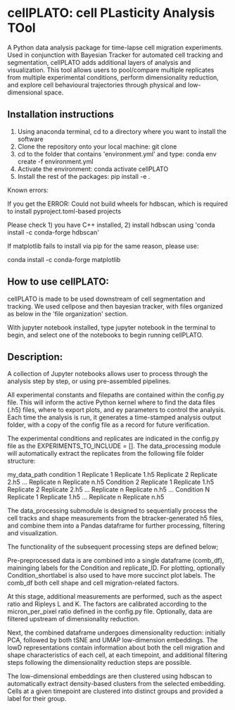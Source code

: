 # cellPLATO: cell PLasticity Analysis TOol

A Python data analysis package for time-lapse cell migration experiments. Used in conjunction with Bayesian Tracker for automated cell tracking and segmentation, cellPLATO adds additional layers of analysis and visualization. This tool allows users to pool/compare multiple replicates from multiple experimental conditions, perform dimensionality reduction, and explore cell behavioural trajectories through physical and low-dimensional space.

## Installation instructions

1. Using anaconda terminal, cd to a directory where you want to install the software
2. Clone the repository onto your local machine: git clone 
3. cd to the folder that contains 'environment.yml' and type: conda env create -f environment.yml
4. Activate the environment: conda activate cellPLATO
5. Install the rest of the packages: pip install -e .

Known errors:

If you get the ERROR: Could not build wheels for hdbscan, which is required to install pyproject.toml-based projects

Please check 1) you have C++ installed, 2) install hdbscan using 'conda install -c conda-forge hdbscan'

If matplotlib fails to install via pip for the same reason, please use:

conda install -c conda-forge matplotlib

## How to use cellPLATO:

cellPLATO is made to be used downstream of cell segmentation and tracking. We used cellpose and then bayesian tracker, with files organized as below in the 'file organization' section.

With jupyter notebook installed, type jupyter notebook in the terminal to begin, and select one of the notebooks to begin running cellPLATO.

## Description: 

A collection of Jupyter notebooks allows user to process through the analysis step by step, or using pre-assembled pipelines.

All experimental constants and filepaths are contained within the config.py file. This will inform the active Python kernel where to find the data files (.h5) files, where to export plots, and ey parameters to control the analysis. Each time the analysis is run, it generates a time-stamped analysis output folder, with a copy of the config file as a record for future verification.

The experimental conditions and replicates are indicated in the config.py file as the EXPERIMENTS_TO_INCLUDE = []. The data_processing module will automatically extract the replicates from the following file folder structure:

my_data_path
    condition 1
        Replicate 1
          Replicate 1.h5
        Replicate 2
          Replicate 2.h5
        ...
        Replicate n
          Replicate n.h5
     Condition 2
        Replicate 1
          Replicate 1.h5
        Replicate 2
          Replicate 2.h5
        ...
        Replicate n
          Replicate n.h5
     ...
     Condition N
        Replicate 1
          Replicate 1.h5
        ...
        Replicate n
          Replicate n.h5
       

The data_processing submodule is designed to sequentially process the cell tracks and shape measurements from the btracker-generated h5 files, and combine them into a Pandas dataframe for further processing, filtering and visualization. 

The functionality of the subsequent processing steps are defined below;

Pre-preprocessed data is are combined into a single dataframe (comb_df), maininging labels for the Condition and replicate_ID. For plotting, optionally Condition_shortlabel is also used to have more succinct plot labels. The comb_df both cell shape and cell migration-related factors. 

At this stage, additional measurements are performed, such as the aspect ratio and Ripleys L and K. The factors are calibrated according to the micron_per_pixel ratio defined in the config.py file. Optionally, data are filtered upstream of dimensionality reduction. 

Next, the combined dataframe undergoes dimensionality reduction: initially PCA, followed by both tSNE and UMAP low-dimension embeddings. The lowD representations contain information about both the cell migration and shape characteristics of each cell, at each timepoint, and additional filtering steps following the dimensionality reduction steps are possible.

The low-dimensional embeddings are then clustered using hdbscan to automatically extract density-based clusters from the selected embedding. Cells at a given timepoint are clustered into distinct groups and provided a label for their group. 





